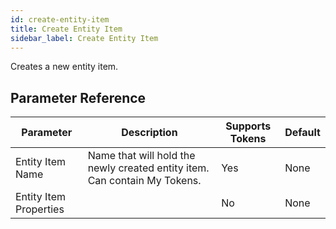 ```yaml
---
id: create-entity-item
title: Create Entity Item
sidebar_label: Create Entity Item
---
```



Creates a new entity item.

## Parameter Reference
| Parameter | Description | Supports Tokens | Default |
| -- | -- | -- | -- |
| Entity Item Name | Name that will hold the newly created entity item. Can contain My Tokens. | Yes | None |
| Entity Item Properties |  | No | None |

